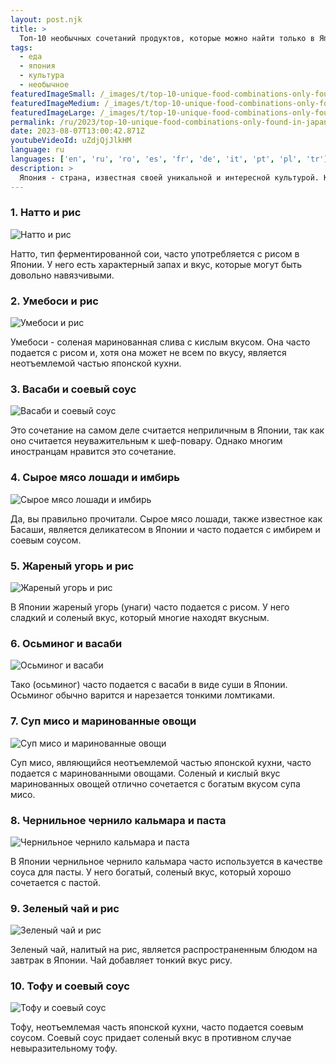 ```yaml
---
layout: post.njk
title: >
  Топ-10 необычных сочетаний продуктов, которые можно найти только в Японии
tags:
  - еда
  - япония
  - культура
  - необычное
featuredImageSmall: /_images/t/top-10-unique-food-combinations-only-found-in-japan-cover-ru-small.webp
featuredImageMedium: /_images/t/top-10-unique-food-combinations-only-found-in-japan-cover-ru-medium.webp
featuredImageLarge: /_images/t/top-10-unique-food-combinations-only-found-in-japan-cover-ru-large.webp
permalink: /ru/2023/top-10-unique-food-combinations-only-found-in-japan.html
date: 2023-08-07T13:00:42.871Z
youtubeVideoId: uZdjQjJlkHM
language: ru
languages: ['en', 'ru', 'ro', 'es', 'fr', 'de', 'it', 'pt', 'pl', 'tr']
description: >
  Япония - страна, известная своей уникальной и интересной культурой. К ней относится ряд необычных сочетаний продуктов, которые вы никогда бы не подумали объединить, но каким-то образом они сочетаются в Японии. Давайте исследуем топ-10 необычных сочетаний продуктов, которые существуют только в Японии.
---
```


### 1. Натто и рис

![Натто и рис](/_images/8/884417bd55aeb3e8b670819c90ea00a0-medium.webp)

Натто, тип ферментированной сои, часто употребляется с рисом в Японии. У него есть характерный запах и вкус, которые могут быть довольно навязчивыми.

### 2. Умебоси и рис

![Умебоси и рис](/_images/f/fcefd970a7c2f4f6665480bbab778773-medium.webp)

Умебоси - соленая маринованная слива с кислым вкусом. Она часто подается с рисом и, хотя она может не всем по вкусу, является неотъемлемой частью японской кухни.

### 3. Васаби и соевый соус

![Васаби и соевый соус](/_images/2/23767eda90f4bef13105ea5a02fa4fdf-medium.webp)

Это сочетание на самом деле считается неприличным в Японии, так как оно считается неуважительным к шеф-повару. Однако многим иностранцам нравится это сочетание.

### 4. Сырое мясо лошади и имбирь

![Сырое мясо лошади и имбирь](/_images/8/8587da8c450813a70d675c835204435c-medium.webp)

Да, вы правильно прочитали. Сырое мясо лошади, также известное как Басаши, является деликатесом в Японии и часто подается с имбирем и соевым соусом.

### 5. Жареный угорь и рис

![Жареный угорь и рис](/_images/a/ae29e886d728ca4d9310346127def63d-medium.webp)

В Японии жареный угорь (унаги) часто подается с рисом. У него сладкий и соленый вкус, который многие находят вкусным.

### 6. Осьминог и васаби

![Осьминог и васаби](/_images/8/83e73afe9fa42771e190050295c2b69c-medium.webp)

Тако (осьминог) часто подается с васаби в виде суши в Японии. Осьминог обычно варится и нарезается тонкими ломтиками.

### 7. Суп мисо и маринованные овощи

![Суп мисо и маринованные овощи](/_images/8/8c1d69ccaf7211591208aab0031809a0-medium.webp)

Суп мисо, являющийся неотъемлемой частью японской кухни, часто подается с маринованными овощами. Соленый и кислый вкус маринованных овощей отлично сочетается с богатым вкусом супа мисо.

### 8. Чернильное чернило кальмара и паста

![Чернильное чернило кальмара и паста](/_images/0/0e132e9e659ea224f6c82c5ccd8b4f88-medium.webp)

В Японии чернильное чернило кальмара часто используется в качестве соуса для пасты. У него богатый, соленый вкус, который хорошо сочетается с пастой.

### 9. Зеленый чай и рис

![Зеленый чай и рис](/_images/5/5039b28e948cdab3dd1cf719b764335c-medium.webp)

Зеленый чай, налитый на рис, является распространенным блюдом на завтрак в Японии. Чай добавляет тонкий вкус рису.

### 10. Тофу и соевый соус

![Тофу и соевый соус](/_images/f/f84c39c7d4882a3cc61d88ae9338781e-medium.webp)

Тофу, неотъемлемая часть японской кухни, часто подается соевым соусом. Соевый соус придает соленый вкус в противном случае невыразительному тофу.

